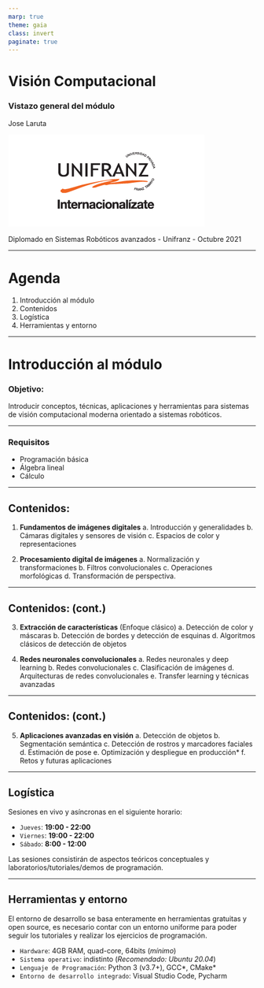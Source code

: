 ```yaml
---
marp: true
theme: gaia
class: invert
paginate: true
---
```


# Visión Computacional
### Vistazo general del módulo

Jose Laruta

![bg right 130%](img/unifranz_logo.png)

Diplomado en Sistemas Robóticos avanzados - Unifranz - Octubre 2021

---
# Agenda

1. Introducción al módulo
2. Contenidos
3. Logística
4. Herramientas y entorno

---

# Introducción al módulo

### Objetivo:
Introducir conceptos, técnicas, aplicaciones y herramientas para sistemas de visión computacional moderna orientado a sistemas robóticos.

---

### Requisitos

  - Programación básica
  - Álgebra lineal 
  - Cálculo

---

## Contenidos:

1. **Fundamentos de imágenes digitales**
    a. Introducción y generalidades
    b. Cámaras digitales y sensores de visión
    c. Espacios de color y representaciones

2. **Procesamiento digital de imágenes**
    a. Normalización y transformaciones
    b. Filtros convolucionales
    c. Operaciones morfológicas
    d. Transformación de perspectiva.

---

## Contenidos: (cont.)

3. **Extracción de características** (Enfoque clásico)
  a. Detección de color y máscaras
  b. Detección de bordes y detección de esquinas
  d. Algoritmos clásicos de detección de objetos

4. **Redes neuronales convolucionales**
  a. Redes neuronales y deep learning
  b. Redes convolucionales
  c. Clasificación de imágenes
  d. Arquitecturas de redes convolucionales
  e. Transfer learning y técnicas avanzadas

---

## Contenidos: (cont.)

5. **Aplicaciones avanzadas en visión**
  a. Detección de objetos
  b. Segmentación semántica
  c. Detección de rostros y marcadores faciales
  d. Estimación de pose
  e. Optimización y despliegue en producción*
  f. Retos y futuras aplicaciones

---

## Logística

Sesiones en vivo y asíncronas en el siguiente horario:

  - `Jueves`: **19:00 - 22:00**
  - `Viernes`: **19:00 - 22:00**
  - `Sábado`: **8:00 - 12:00**

Las sesiones consistirán de aspectos teóricos conceptuales y laboratorios/tutoriales/demos de programación.

---

## Herramientas y entorno

El entorno de desarrollo se basa enteramente en herramientas gratuitas y open source, es necesario contar con un entorno uniforme para poder seguir los tutoriales y realizar los ejercicios de programación.

  - `Hardware`: 4GB RAM, quad-core, 64bits (*mínimo*)
  - `Sistema operativo`: indistinto (*Recomendado: Ubuntu 20.04*)
  - `Lenguaje de Programación`: Python 3 (v3.7+), GCC*, CMake*
  - `Entorno de desarrollo integrado`: Visual Studio Code, Pycharm
